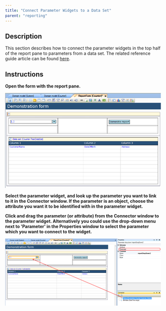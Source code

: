```yaml
---
title: "Connect Parameter Widgets to a Data Set"
parent: "reporting"
---
```

## Description

This section describes how to connect the parameter widgets in the top half of the report pane to parameters from a data set. The related reference guide article can be found [here](/refguide4/report-pane).

## Instructions

 **Open the form with the report pane.**

![](attachments/2621474/2752726.png)

 **Select the parameter widget, and look up the parameter you want to link to it in the Connector window. If the parameter is an object, choose the attribute you want it to be identified with in the parameter widget.**

 **Click and drag the parameter (or attribute) from the Connector window to the parameter widget. Alternatively you could use the drop-down menu next to 'Parameter' in the Properties window to select the parameter which you want to connect to the widget.**

![](attachments/2621474/2752727.png)
